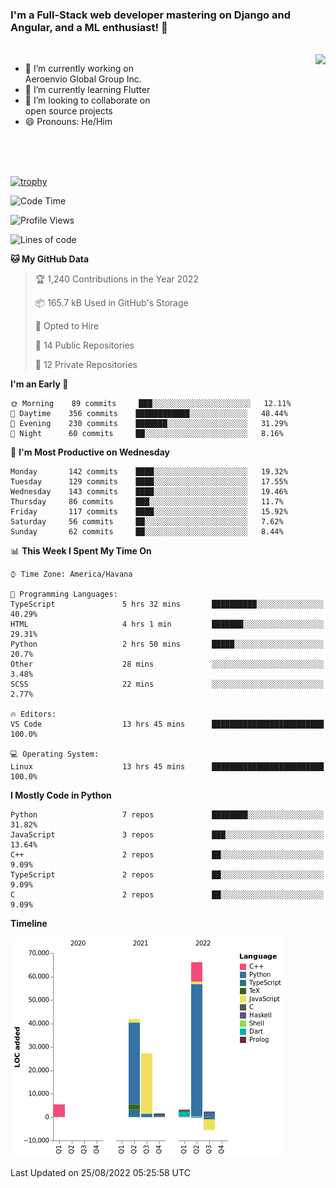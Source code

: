 ### I'm a Full-Stack web developer mastering on Django and Angular, and a ML enthusiast!  👋

<br/>

<img align="right" height="250"  src="https://media1.giphy.com/media/qgQUggAC3Pfv687qPC/giphy.gif?cid=ecf05e470ttfxgsj072btembitu1zn4ti3t3cdyg4jo5b3by&rid=giphy.gif&ct=g" />

 <div style="width:50%">
    <ul>
      <li>🔭 I’m currently working on Aeroenvio Global Group Inc.</li>
      <li>🌱 I’m currently learning Flutter</li>
      <li>👯 I’m looking to collaborate on open source projects</li>
      <li>😄 Pronouns: He/Him</li>
<!--       <li>⚡ Fun fact: I started my first professional project for a company as web dev without knowing any JS </li> -->
    </ul>
  </div>
  
<br/><br/><br/>

[![trophy](https://github-profile-trophy.vercel.app/?username=dfg-98&row=3&column=3&theme=monokai)](https://github.com/ryo-ma/github-profile-trophy)


<!--START_SECTION:waka-->
![Code Time](http://img.shields.io/badge/Code%20Time-411%20hrs%206%20mins-blue)

![Profile Views](http://img.shields.io/badge/Profile%20Views-0-blue)

![Lines of code](https://img.shields.io/badge/From%20Hello%20World%20I%27ve%20Written-142%20Thousand%20lines%20of%20code-blue)

**🐱 My GitHub Data** 

> 🏆 1,240 Contributions in the Year 2022
 > 
> 📦 165.7 kB Used in GitHub's Storage 
 > 
> 💼 Opted to Hire
 > 
> 📜 14 Public Repositories 
 > 
> 🔑 12 Private Repositories  
 > 
**I'm an Early 🐤** 

```text
🌞 Morning    89 commits     ███░░░░░░░░░░░░░░░░░░░░░░   12.11% 
🌆 Daytime    356 commits    ████████████░░░░░░░░░░░░░   48.44% 
🌃 Evening    230 commits    ███████░░░░░░░░░░░░░░░░░░   31.29% 
🌙 Night      60 commits     ██░░░░░░░░░░░░░░░░░░░░░░░   8.16%

```
📅 **I'm Most Productive on Wednesday** 

```text
Monday       142 commits    ████░░░░░░░░░░░░░░░░░░░░░   19.32% 
Tuesday      129 commits    ████░░░░░░░░░░░░░░░░░░░░░   17.55% 
Wednesday    143 commits    ████░░░░░░░░░░░░░░░░░░░░░   19.46% 
Thursday     86 commits     ███░░░░░░░░░░░░░░░░░░░░░░   11.7% 
Friday       117 commits    ████░░░░░░░░░░░░░░░░░░░░░   15.92% 
Saturday     56 commits     ██░░░░░░░░░░░░░░░░░░░░░░░   7.62% 
Sunday       62 commits     ██░░░░░░░░░░░░░░░░░░░░░░░   8.44%

```


📊 **This Week I Spent My Time On** 

```text
⌚︎ Time Zone: America/Havana

💬 Programming Languages: 
TypeScript               5 hrs 32 mins       ██████████░░░░░░░░░░░░░░░   40.29% 
HTML                     4 hrs 1 min         ███████░░░░░░░░░░░░░░░░░░   29.31% 
Python                   2 hrs 50 mins       █████░░░░░░░░░░░░░░░░░░░░   20.7% 
Other                    28 mins             ░░░░░░░░░░░░░░░░░░░░░░░░░   3.48% 
SCSS                     22 mins             ░░░░░░░░░░░░░░░░░░░░░░░░░   2.77%

🔥 Editors: 
VS Code                  13 hrs 45 mins      █████████████████████████   100.0%

💻 Operating System: 
Linux                    13 hrs 45 mins      █████████████████████████   100.0%

```

**I Mostly Code in Python** 

```text
Python                   7 repos             ████████░░░░░░░░░░░░░░░░░   31.82% 
JavaScript               3 repos             ███░░░░░░░░░░░░░░░░░░░░░░   13.64% 
C++                      2 repos             ██░░░░░░░░░░░░░░░░░░░░░░░   9.09% 
TypeScript               2 repos             ██░░░░░░░░░░░░░░░░░░░░░░░   9.09% 
C                        2 repos             ██░░░░░░░░░░░░░░░░░░░░░░░   9.09%

```


**Timeline**

![Chart not found](https://raw.githubusercontent.com/dfg-98/dfg-98/main/charts/bar_graph.png) 


 Last Updated on 25/08/2022 05:25:58 UTC
<!--END_SECTION:waka-->
